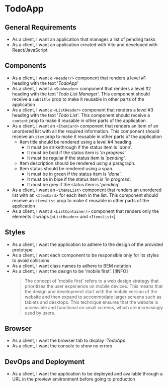 # TodoApp

## General Requirements

- As a client, I want an application that manages a list of pending tasks
- As a client, I want an application created with Vite and developed with React/JavaScript

## Components

- As a client, I want a `<Header/>` component that renders a level #1 heading with the text '_TodoApp_'
- As a client, I want a `<Subheader>` component that renders a level #2 heading with the text '_Todo List Manager_'. This component should receive a `subtitle` prop to make it reusable in other parts of the application
- As a client, I want a `<ListHeader>` component that renders a level #3 heading with the text '_Todo List_'. This component should receive a `content` prop to make it reusable in other parts of the application
- As a client, I want an `<ItemCard>` component that renders an item of an unordered list with all the required information. This component should receive an `item` prop to make it reusable in other parts of the application
  - Item title should be rendered using a level #4 heading.
    - It must be strikethrough if the status item is '_done_'.
    - It must be bold if the status item is '_in progress_'.
    - It must be regular if the status item is '_pending_'.
  - Item description should be rendered using a paragraph.
  - Item status should be rendered using a span.
    - It must be in green if the status item is '_done_'.
    - It must be in blue if the status item is '_in progress_'.
    - It must be grey if the status item is '_pending_'.
- As a client, I want an `<ItemsList>` component that renders an unordered list with an `<ItemCard>` for each item in the list. This component should receive an `itemsList` prop to make it reusable in other parts of the application
- As a client, I want a `<ListContainer/>` component that renders only the elements it wraps [`<ListHeader>` and `<ItemsList>`]

## Styles

- As a client, I want the application to adhere to the design of the provided prototype
- As a client, I want each component to be responsible only for its styles to avoid collisions
- As a client, I want class names to adhere to BEM notation
- As a client, I want the design to be 'mobile first'.
  [!INFO]
  > The concept of 'mobile first' refers to a web design strategy that prioritizes the user experience on mobile devices. This means that the design and development start with the mobile version of the website and then expand to accommodate larger screens such as tablets and desktops. This technique ensures that the website is accessible and functional on small screens, which are increasingly used by users.

## Browser

- As a client, I want the browser tab to display '_TodoApp_'
- As a client, I want the console to show no errors

## DevOps and Deployment

- As a client, I want the application to be deployed and available through a URL in the preview environment before going to production
